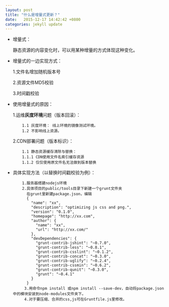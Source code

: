 ```yaml
---
layout: post
title: "什么是增量式更新？"
date:   2015-12-17 14:42:42 +0800
categories: jekyll update
---
```

- 增量式：

     静态资源的内容变化时，可以用某种增量的方式体现这种变化。
- 增量式的一边实现方式：

     1.文件名增加随机版本号

     2.资源文件MD5校验

     3.时间戳校验

- 使用增量式的原因：

    1.运维**灰度环境**问题（版本回滚）：

          1.1 灰度环境： 线上环境的镜像测试环境。
          1.2 不影响线上资源。

    2.CDN部署问题（版本标识）：

          1.1 静态资源缓存清除与替换：
          1.1.1 CDN使用文件名索引缓存资源
          1.1.2 仅仅使用原文件名无法做到版本替换

- 具体实现方法（以替换时间戳校验为例）：

          1.服务器搭建nodejs环境
          2.具体项目的public/tools目录下新建一个grunt文件夹
            在grunt里新建package.json，编辑
            {
			  "name": "xx",
			  "description": "optimizing js css and png.",
			  "version": "0.1.0",
			  "homepage": "http://xx.com",
			  "author": {
			    "name": "xx",
			    "url": "http://xx.com/"
			  },
			  "devDependencies": {
			    "grunt-contrib-jshint": "~0.7.0",
			    "grunt-contrib-less": "~0.8.1",
			    "grunt-contrib-csslint": "~0.1.2",
			    "grunt-contrib-concat": "~0.3.0",
			    "grunt-contrib-uglify": "~0.2.4",
			    "grunt-contrib-cssmin": "~0.6.2",
			    "grunt-contrib-qunit": "~0.3.0",
			    "grunt": "~0.4.1"
			  }
			}
           3.用命令npm install 或npm install --save-dev，自动将package.json中的模块安装到node-modules文件夹下。
           4.对于要压缩、合并的css,js可在Gruntfile.js里修改。


